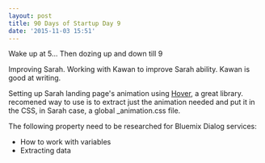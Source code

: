 ```yaml
---
layout: post
title: 90 Days of Startup Day 9
date: '2015-11-03 15:51'
---
```


Wake up at 5...
Then dozing up and down till 9

Improving Sarah. Working with Kawan to improve Sarah ability. Kawan is good at writing.

Setting up Sarah landing page's animation using [Hover](http://ianlunn.github.io/Hover/), a great library. recomened way to use is to extract just the animation needed and put it in the CSS, in Sarah case, a global \_animation.css file.

The following property need to be researched for Bluemix Dialog services:

+ How to work with variables
+ Extracting data
